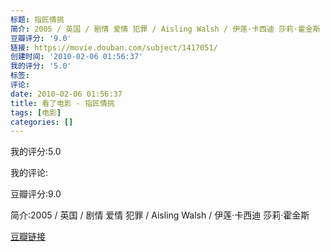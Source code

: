 ```yaml
---
标题: 指匠情挑
简介: 2005 / 英国 / 剧情 爱情 犯罪 / Aisling Walsh / 伊莲·卡西迪 莎莉·霍金斯
豆瓣评分: '9.0'
链接: https://movie.douban.com/subject/1417051/
创建时间: '2010-02-06 01:56:37'
我的评分: '5.0'
标签:
评论:
date: 2010-02-06 01:56:37
title: 看了电影 - 指匠情挑
tags: [电影]
categories: []
---
```


我的评分:5.0

我的评论:

豆瓣评分:9.0

简介:2005 / 英国 / 剧情 爱情 犯罪 / Aisling Walsh / 伊莲·卡西迪 莎莉·霍金斯

[豆瓣链接](https://movie.douban.com/subject/1417051/)

